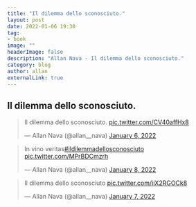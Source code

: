 ```yaml
---
title: "Il dilemma dello sconosciuto."
layout: post
date: 2022-01-06 19:30
tag: 
- book
image: ""
headerImage: false
description: "Allan Nava - Il dilemma dello sconosciuto."
category: blog
author: allan
externalLink: true
---
```


## Il dilemma dello sconosciuto.

<blockquote class="twitter-tweet" data-theme="dark"><p lang="it" dir="ltr">Il dilemma dello sconosciuto. <a href="https://t.co/CV40affHx8">pic.twitter.com/CV40affHx8</a></p>&mdash; Allan Nava (@allan__nava) <a href="https://twitter.com/allan__nava/status/1479025697947631619?ref_src=twsrc%5Etfw">January 6, 2022</a></blockquote> <script async src="https://platform.twitter.com/widgets.js" charset="utf-8"></script>

<blockquote class="twitter-tweet" data-theme="dark"><p lang="es" dir="ltr">In vino veritas<a href="https://twitter.com/hashtag/ildilemmadellosconosciuto?src=hash&amp;ref_src=twsrc%5Etfw">#ildilemmadellosconosciuto</a> <a href="https://t.co/MPrBDCmzrh">pic.twitter.com/MPrBDCmzrh</a></p>&mdash; Allan Nava (@allan__nava) <a href="https://twitter.com/allan__nava/status/1479810556886409223?ref_src=twsrc%5Etfw">January 8, 2022</a></blockquote> <script async src="https://platform.twitter.com/widgets.js" charset="utf-8"></script>


<blockquote class="twitter-tweet" data-theme="dark"><p lang="it" dir="ltr">Il dilemma dello sconosciuto <a href="https://t.co/iiX2RGOCk8">pic.twitter.com/iiX2RGOCk8</a></p>&mdash; Allan Nava (@allan__nava) <a href="https://twitter.com/allan__nava/status/1479381898904354820?ref_src=twsrc%5Etfw">January 7, 2022</a></blockquote> <script async src="https://platform.twitter.com/widgets.js" charset="utf-8"></script>
